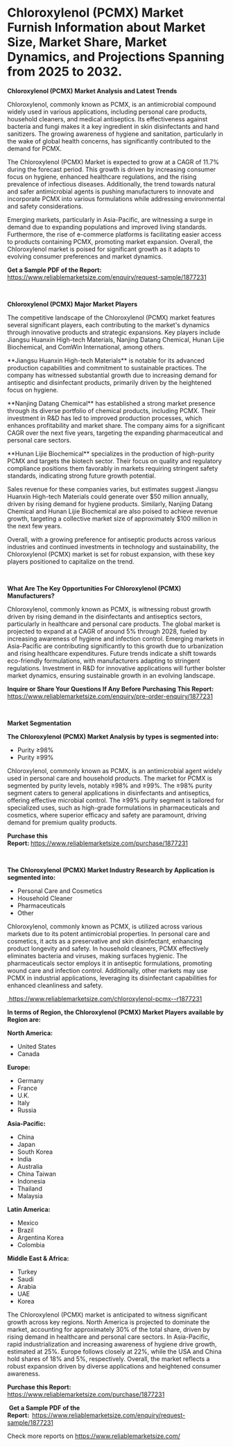 <p><h1>Chloroxylenol (PCMX) Market Furnish Information about Market Size, Market Share, Market Dynamics, and Projections Spanning from 2025 to 2032.</h1></p><p><strong>Chloroxylenol (PCMX) Market Analysis and Latest Trends</strong></p>
<p><p>Chloroxylenol, commonly known as PCMX, is an antimicrobial compound widely used in various applications, including personal care products, household cleaners, and medical antiseptics. Its effectiveness against bacteria and fungi makes it a key ingredient in skin disinfectants and hand sanitizers. The growing awareness of hygiene and sanitation, particularly in the wake of global health concerns, has significantly contributed to the demand for PCMX.</p><p>The Chloroxylenol (PCMX) Market is expected to grow at a CAGR of 11.7% during the forecast period. This growth is driven by increasing consumer focus on hygiene, enhanced healthcare regulations, and the rising prevalence of infectious diseases. Additionally, the trend towards natural and safer antimicrobial agents is pushing manufacturers to innovate and incorporate PCMX into various formulations while addressing environmental and safety considerations.</p><p>Emerging markets, particularly in Asia-Pacific, are witnessing a surge in demand due to expanding populations and improved living standards. Furthermore, the rise of e-commerce platforms is facilitating easier access to products containing PCMX, promoting market expansion. Overall, the Chloroxylenol market is poised for significant growth as it adapts to evolving consumer preferences and market dynamics.</p></p>
<p><strong>Get a Sample PDF of the Report:&nbsp;</strong> <a href="https://www.reliablemarketsize.com/enquiry/request-sample/1877231?utm_campaign=2314&utm_medium=2&utm_source=Github&utm_content=ia&utm_term=03042025&utm_id=chloroxylenol-pcmx">https://www.reliablemarketsize.com/enquiry/request-sample/1877231</a></p>
<p>&nbsp;</p>
<p><strong>Chloroxylenol (PCMX) Major Market Players</strong></p>
<p><p>The competitive landscape of the Chloroxylenol (PCMX) market features several significant players, each contributing to the market's dynamics through innovative products and strategic expansions. Key players include Jiangsu Huanxin High-tech Materials, Nanjing Datang Chemical, Hunan Lijie Biochemical, and ComWin International, among others.</p><p>**Jiangsu Huanxin High-tech Materials** is notable for its advanced production capabilities and commitment to sustainable practices. The company has witnessed substantial growth due to increasing demand for antiseptic and disinfectant products, primarily driven by the heightened focus on hygiene.</p><p>**Nanjing Datang Chemical** has established a strong market presence through its diverse portfolio of chemical products, including PCMX. Their investment in R&D has led to improved production processes, which enhances profitability and market share. The company aims for a significant CAGR over the next five years, targeting the expanding pharmaceutical and personal care sectors.</p><p>**Hunan Lijie Biochemical** specializes in the production of high-purity PCMX and targets the biotech sector. Their focus on quality and regulatory compliance positions them favorably in markets requiring stringent safety standards, indicating strong future growth potential.</p><p>Sales revenue for these companies varies, but estimates suggest Jiangsu Huanxin High-tech Materials could generate over $50 million annually, driven by rising demand for hygiene products. Similarly, Nanjing Datang Chemical and Hunan Lijie Biochemical are also poised to achieve revenue growth, targeting a collective market size of approximately $100 million in the next few years.</p><p>Overall, with a growing preference for antiseptic products across various industries and continued investments in technology and sustainability, the Chloroxylenol (PCMX) market is set for robust expansion, with these key players positioned to capitalize on the trend.</p></p>
<p>&nbsp;</p>
<p><strong>What Are The Key Opportunities For Chloroxylenol (PCMX) Manufacturers?</strong></p>
<p><p>Chloroxylenol, commonly known as PCMX, is witnessing robust growth driven by rising demand in the disinfectants and antiseptics sectors, particularly in healthcare and personal care products. The global market is projected to expand at a CAGR of around 5% through 2028, fueled by increasing awareness of hygiene and infection control. Emerging markets in Asia-Pacific are contributing significantly to this growth due to urbanization and rising healthcare expenditures. Future trends indicate a shift towards eco-friendly formulations, with manufacturers adapting to stringent regulations. Investment in R&D for innovative applications will further bolster market dynamics, ensuring sustainable growth in an evolving landscape.</p></p>
<p><strong>Inquire or Share Your Questions If Any Before Purchasing This Report:</strong> <a href="https://www.reliablemarketsize.com/enquiry/pre-order-enquiry/1877231?utm_campaign=2314&utm_medium=2&utm_source=Github&utm_content=ia&utm_term=03042025&utm_id=chloroxylenol-pcmx">https://www.reliablemarketsize.com/enquiry/pre-order-enquiry/1877231</a></p>
<p>&nbsp;</p>
<p><strong>Market Segmentation</strong></p>
<p><strong>The Chloroxylenol (PCMX) Market Analysis by types is segmented into:</strong></p>
<p><ul><li>Purity ≥98%</li><li>Purity ≥99%</li></ul></p>
<p><p>Chloroxylenol, commonly known as PCMX, is an antimicrobial agent widely used in personal care and household products. The market for PCMX is segmented by purity levels, notably ≥98% and ≥99%. The ≥98% purity segment caters to general applications in disinfectants and antiseptics, offering effective microbial control. The ≥99% purity segment is tailored for specialized uses, such as high-grade formulations in pharmaceuticals and cosmetics, where superior efficacy and safety are paramount, driving demand for premium quality products.</p></p>
<p><strong>Purchase this Report:&nbsp;</strong><a href="https://www.reliablemarketsize.com/purchase/1877231?utm_campaign=2314&utm_medium=2&utm_source=Github&utm_content=ia&utm_term=03042025&utm_id=chloroxylenol-pcmx">https://www.reliablemarketsize.com/purchase/1877231</a></p>
<p>&nbsp;</p>
<p><strong>The Chloroxylenol (PCMX) Market Industry Research by Application is segmented into:</strong></p>
<p><ul><li>Personal Care and Cosmetics</li><li>Household Cleaner</li><li>Pharmaceuticals</li><li>Other</li></ul></p>
<p><p>Chloroxylenol, commonly known as PCMX, is utilized across various markets due to its potent antimicrobial properties. In personal care and cosmetics, it acts as a preservative and skin disinfectant, enhancing product longevity and safety. In household cleaners, PCMX effectively eliminates bacteria and viruses, making surfaces hygienic. The pharmaceuticals sector employs it in antiseptic formulations, promoting wound care and infection control. Additionally, other markets may use PCMX in industrial applications, leveraging its disinfectant capabilities for enhanced cleanliness and safety.</p></p>
<p><a href="https://www.reliablemarketsize.com/chloroxylenol-pcmx--r1877231?utm_campaign=2314&utm_medium=2&utm_source=Github&utm_content=ia&utm_term=03042025&utm_id=chloroxylenol-pcmx">&nbsp;https://www.reliablemarketsize.com/chloroxylenol-pcmx--r1877231</a></p>
<p><strong>In terms of Region, the Chloroxylenol (PCMX) Market Players available by Region are:</strong></p>
<p>
    <p> <strong> North America: </strong>
        <ul>
            <li>United States</li>
            <li>Canada</li>
        </ul>
        </p> 
    <p> <strong> Europe: </strong>
        <ul>
            <li>Germany</li>
            <li>France</li>
            <li>U.K.</li>
            <li>Italy</li>
            <li>Russia</li>
        </ul>
        </p> 
    <p> <strong> Asia-Pacific: </strong>
        <ul>
            <li>China</li>
            <li>Japan</li>
            <li>South Korea</li>
            <li>India</li>
            <li>Australia</li>
            <li>China Taiwan</li>
            <li>Indonesia</li>
            <li>Thailand</li>
            <li>Malaysia</li>
        </ul>
        </p> 
    <p> <strong> Latin America: </strong>
        <ul>
            <li>Mexico</li>
            <li>Brazil</li>
            <li>Argentina Korea</li>
            <li>Colombia</li>
        </ul>
        </p> 
    <p> <strong> Middle East & Africa: </strong>
        <ul>
            <li>Turkey</li>
            <li>Saudi</li>
            <li>Arabia</li>
            <li>UAE</li>
            <li>Korea</li>
        </ul>
    </p>
    </p>
<p><p>The Chloroxylenol (PCMX) market is anticipated to witness significant growth across key regions. North America is projected to dominate the market, accounting for approximately 30% of the total share, driven by rising demand in healthcare and personal care sectors. In Asia-Pacific, rapid industrialization and increasing awareness of hygiene drive growth, estimated at 25%. Europe follows closely at 22%, while the USA and China hold shares of 18% and 5%, respectively. Overall, the market reflects a robust expansion driven by diverse applications and heightened consumer awareness.</p></p>
<p><strong>Purchase this Report: </strong><a href="https://www.reliablemarketsize.com/purchase/1877231?utm_campaign=2314&utm_medium=2&utm_source=Github&utm_content=ia&utm_term=03042025&utm_id=chloroxylenol-pcmx">https://www.reliablemarketsize.com/purchase/1877231</a></p>
<p>&nbsp;<strong>Get a Sample PDF of the Report:&nbsp;&nbsp;</strong><a href="https://www.reliablemarketsize.com/enquiry/request-sample/1877231?utm_campaign=2314&utm_medium=2&utm_source=Github&utm_content=ia&utm_term=03042025&utm_id=chloroxylenol-pcmx">https://www.reliablemarketsize.com/enquiry/request-sample/1877231</a></p>
<p><strong></strong></p>
<p>Check more reports on <a href="https://www.reliablemarketsize.com/?utm_campaign=2314&utm_medium=2&utm_source=Github&utm_content=ia&utm_term=03042025&utm_id=chloroxylenol-pcmx">https://www.reliablemarketsize.com/</a></p>